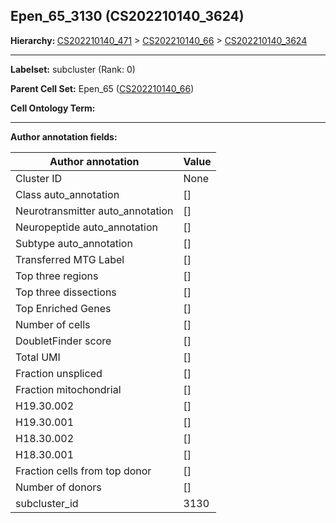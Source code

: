 ## Epen_65_3130 (CS202210140_3624)
<b>Hierarchy: </b>
[CS202210140_471](https://purl.brain-bican.org/taxonomy/CS202210140#CS202210140_471) >
[CS202210140_66](https://purl.brain-bican.org/taxonomy/CS202210140#CS202210140_66) >
[CS202210140_3624](https://purl.brain-bican.org/taxonomy/CS202210140#CS202210140_3624)

---


**Labelset:** subcluster (Rank: 0)

**Parent Cell Set:** Epen_65 ([CS202210140_66](https://purl.brain-bican.org/taxonomy/CS202210140#CS202210140_66))



**Cell Ontology Term:** 

[MARKER GENES.]: #


---

[TRANSFERRED ANNOTATIONS.]: #


[AUTHOR ANNOTATION FIELDS.]: #


**Author annotation fields:**

| Author annotation | Value |
|-------------------|-------|
|Cluster ID|None|
|Class auto_annotation|[]|
|Neurotransmitter auto_annotation|[]|
|Neuropeptide auto_annotation|[]|
|Subtype auto_annotation|[]|
|Transferred MTG Label|[]|
|Top three regions|[]|
|Top three dissections|[]|
|Top Enriched Genes|[]|
|Number of cells|[]|
|DoubletFinder score|[]|
|Total UMI|[]|
|Fraction unspliced|[]|
|Fraction mitochondrial|[]|
|H19.30.002|[]|
|H19.30.001|[]|
|H18.30.002|[]|
|H18.30.001|[]|
|Fraction cells from top donor|[]|
|Number of donors|[]|
|subcluster_id|3130|
